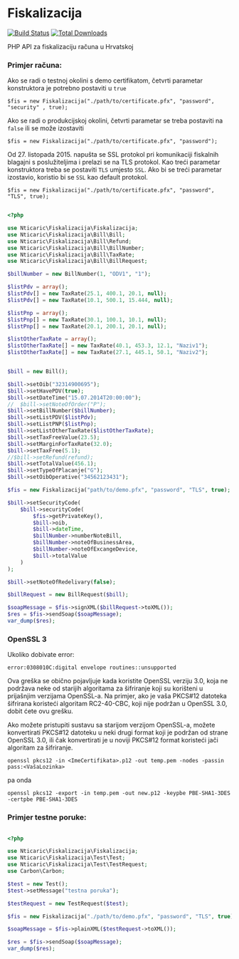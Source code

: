 Fiskalizacija
=============
[![Build Status](https://travis-ci.org/nticaric/fiskalizacija.svg?branch=master)](https://travis-ci.org/nticaric/fiskalizacija)
[![Total Downloads](https://img.shields.io/packagist/dt/nticaric/fiskalizacija.svg)](https://packagist.org/packages/nticaric/fiskalizacija)

PHP API za fiskalizaciju računa u Hrvatskoj

### Primjer računa:

Ako se radi o testnoj okolini s demo certifikatom, četvrti parametar konstruktora je
potrebno postaviti u `true`

	$fis = new Fiskalizacija("./path/to/certificate.pfx", "password", "security" , true);

Ako se radi o produkcijskoj okolini, četvrti parametar se treba postaviti na `false` 
ili se može izostaviti

	$fis = new Fiskalizacija("./path/to/certificate.pfx", "password");

Od 27. listopada 2015. napušta se SSL protokol pri komunikaciji fiskalnih blagajni s poslužiteljima i prelazi se na TLS protokol.
Kao treći parametar konstruktora treba se postaviti `TLS` umjesto `SSL`. Ako bi se treći parametar izostavio, koristio bi se `SSL` kao default protokol.

    $fis = new Fiskalizacija("./path/to/certificate.pfx", "password", "TLS", true);


```php

<?php

use Nticaric\Fiskalizacija\Fiskalizacija;
use Nticaric\Fiskalizacija\Bill\Bill;
use Nticaric\Fiskalizacija\Bill\Refund;
use Nticaric\Fiskalizacija\Bill\BillNumber;
use Nticaric\Fiskalizacija\Bill\TaxRate;
use Nticaric\Fiskalizacija\Bill\BillRequest;

$billNumber = new BillNumber(1, "ODV1", "1");

$listPdv = array();
$listPdv[] = new TaxRate(25.1, 400.1, 20.1, null);
$listPdv[] = new TaxRate(10.1, 500.1, 15.444, null);

$listPnp = array();
$listPnp[] = new TaxRate(30.1, 100.1, 10.1, null);
$listPnp[] = new TaxRate(20.1, 200.1, 20.1, null);

$listOtherTaxRate = array();
$listOtherTaxRate[] = new TaxRate(40.1, 453.3, 12.1, "Naziv1");
$listOtherTaxRate[] = new TaxRate(27.1, 445.1, 50.1, "Naziv2");


$bill = new Bill();

$bill->setOib("32314900695");
$bill->setHavePDV(true);
$bill->setDateTime("15.07.2014T20:00:00");
//  $bill->setNoteOfOrder("P");
$bill->setBillNumber($billNumber);
$bill->setListPDV($listPdv);
$bill->setListPNP($listPnp);
$bill->setListOtherTaxRate($listOtherTaxRate);
$bill->setTaxFreeValue(23.5);
$bill->setMarginForTaxRate(32.0);
$bill->setTaxFree(5.1);
//$bill->setRefund(refund);
$bill->setTotalValue(456.1);
$bill->setTypeOfPlacanje("G");
$bill->setOibOperative("34562123431");

$fis = new Fiskalizacija("path/to/demo.pfx", "password", "TLS", true);

$bill->setSecurityCode(
    $bill->securityCode(
        $fis->getPrivateKey(),
        $bill->oib, 
        $bill->dateTime, 
        $billNumber->numberNoteBill, 
        $billNumber->noteOfBusinessArea, 
        $billNumber->noteOfExcangeDevice, 
        $bill->totalValue
    )
);

$bill->setNoteOfRedelivary(false);

$billRequest = new BillRequest($bill);

$soapMessage = $fis->signXML($billRequest->toXML());
$res = $fis->sendSoap($soapMessage);
var_dump($res);
```

### OpenSSL 3

Ukoliko dobivate error:

`error:0308010C:digital envelope routines::unsupported`

Ova greška se obično pojavljuje kada koristite OpenSSL verziju 3.0, koja ne podržava neke od starijih algoritama za šifriranje koji su korišteni u prijašnjim verzijama OpenSSL-a. 
Na primjer, ako je vaša PKCS#12 datoteka šifrirana koristeći algoritam RC2-40-CBC, koji nije podržan u OpenSSL 3.0, dobit ćete ovu grešku.

Ako možete pristupiti sustavu sa starijom verzijom OpenSSL-a, možete konvertirati PKCS#12 datoteku u neki drugi format koji je podržan od strane OpenSSL 3.0, 
ili čak konvertirati je u noviji PKCS#12 format koristeći jači algoritam za šifriranje.

`openssl pkcs12 -in <ImeCertifikata>.p12 -out temp.pem -nodes -passin pass:<VašaLozinka>`

pa onda

`openssl pkcs12 -export -in temp.pem -out new.p12 -keypbe PBE-SHA1-3DES -certpbe PBE-SHA1-3DES`


### Primjer testne poruke:

```php

<?php

use Nticaric\Fiskalizacija\Fiskalizacija;
use Nticaric\Fiskalizacija\Test\Test;
use Nticaric\Fiskalizacija\Test\TestRequest;
use Carbon\Carbon;

$test = new Test();
$test->setMessage("testna poruka");

$testRequest = new TestRequest($test);

$fis = new Fiskalizacija("./path/to/demo.pfx", "password", "TLS", true);

$soapMessage = $fis->plainXML($testRequest->toXML());

$res = $fis->sendSoap($soapMessage);
var_dump($res);
```
